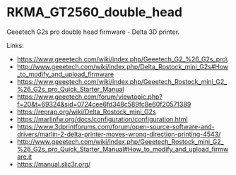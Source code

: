 # RKMA_GT2560_double_head
Geeetech G2s pro double head firmware - Delta 3D printer.

Links:

* https://www.geeetech.com/wiki/index.php/Geeetech_G2_%26_G2s_pro\
* http://www.geeetech.com/wiki/index.php/Delta_Rostock_mini_G2s#How_to_modify_and_upload_firmware
* https://www.geeetech.com/wiki/index.php/Geeetech_Rostock_mini_G2_%26_G2s_pro_Quick_Starter_Manual
* https://www.geeetech.com/forum/viewtopic.php?f=20&t=69324&sid=0724cee6fd348c589fc8e60f20571389
* https://reprap.org/wiki/Delta_Rostock_mini_G2s
* https://marlinfw.org/docs/configuration/configuration.html
* https://www.3dprintforums.com/forum/open-source-software-and-drivers/marlin-2-delta-printer-moves-wrong-direction-printing-4543/
* http://www.geeetech.com/wiki/index.php/Geeetech_Rostock_mini_G2_%26_G2s_pro_Quick_Starter_Manual#How_to_modify_and_upload_firmware.it
* https://manual.slic3r.org/
